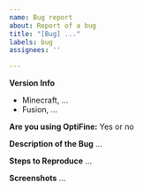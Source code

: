 ```yaml
---
name: Bug report
about: Report of a bug
title: "[Bug] ..."
labels: bug
assignees: ''

---
```


**Version Info**
- Minecraft, ...
- Fusion, ...

**Are you using OptiFine:** Yes or no

**Description of the Bug**
...

**Steps to Reproduce**
...

**Screenshots**
...
